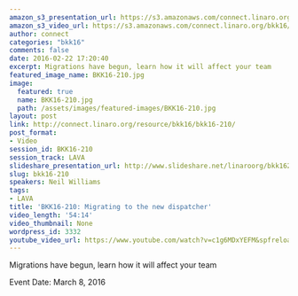 ```yaml
---
amazon_s3_presentation_url: https://s3.amazonaws.com/connect.linaro.org/bkk16/Presentations/Tuesday/BKK16-210.pdf
amazon_s3_video_url: https://s3.amazonaws.com/connect.linaro.org/bkk16/Videos/Tuesday/BKK16-210%20Migrating%20to%20the%20new%20dispatcher.mp4
author: connect
categories: "bkk16"
comments: false
date: 2016-02-22 17:20:40
excerpt: Migrations have begun, learn how it will affect your team
featured_image_name: BKK16-210.jpg
image:
  featured: true
  name: BKK16-210.jpg
  path: /assets/images/featured-images/BKK16-210.jpg
layout: post
link: http://connect.linaro.org/resource/bkk16/bkk16-210/
post_format:
- Video
session_id: BKK16-210
session_track: LAVA
slideshare_presentation_url: http://www.slideshare.net/linaroorg/bkk16210-migrating-to-the-new-dispatcher
slug: bkk16-210
speakers: Neil Williams
tags:
- LAVA
title: 'BKK16-210: Migrating to the new dispatcher'
video_length: '54:14'
video_thumbnail: None
wordpress_id: 3332
youtube_video_url: https://www.youtube.com/watch?v=c1g6MDxYEFM&spfreload=10
---
```


Migrations have begun, learn how it will affect your team

Event Date: March 8, 2016